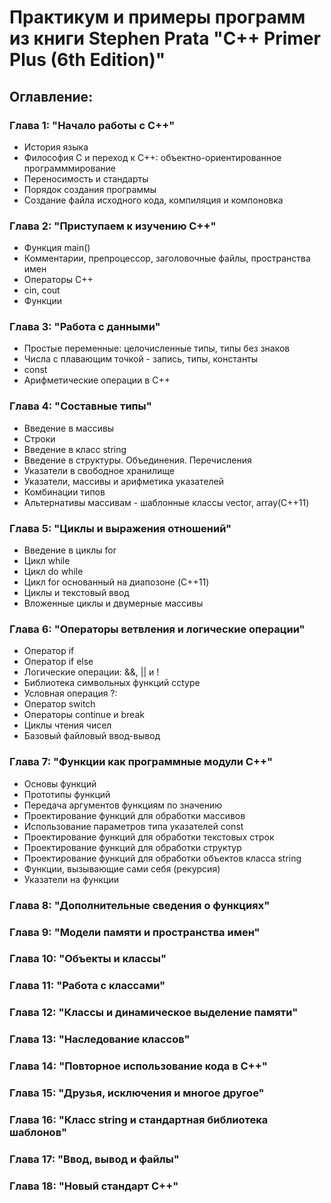 # Практикум и примеры программ из книги Stephen Prata "C++ Primer Plus (6th Edition)"


## Оглавление:

### Глава 1: "Начало работы с C++"

- История языка
- Философия C и переход к C++: объектно-ориентированное программмирование
- Переносимость и стандарты
- Порядок создания программы
- Создание файла исходного кода, компиляция и компоновка

### Глава 2: "Приступаем к изучению C++"

- Функция main()
- Комментарии, препроцессор, заголовочные файлы, пространства имен
- Операторы C++
- cin, cout
- Функции

### Глава 3: "Работа с данными"

- Простые переменные: целочисленные типы, типы без знаков
- Числа с плавающим точкой - запись, типы, константы
- const 
- Арифметические операции в C++

### Глава 4: "Составные типы"

- Введение в массивы
- Строки
- Введение в класс string
- Введение в структуры. Объединения. Перечисления
- Указатели в свободное хранилище
- Указатели, массивы и арифметика указателей
- Комбинации типов
- Альтернативы массивам - шаблонные классы vector, array(C++11)

### Глава 5: "Циклы и выражения отношений"

- Введение в циклы for
- Цикл while
- Цикл do while
- Цикл for основанный на диапозоне (C++11)
- Циклы и текстовый ввод
- Вложенные циклы и двумерные массивы

### Глава 6: "Операторы ветвления и логические операции"

- Оператор if
- Оператор if else
- Логические операции: &&, || и !
- Библиотека символьных функций cctype
- Условная операция ?:
- Оператор switch
- Операторы continue и break
- Циклы чтения чисел
- Базовый файловый ввод-вывод 

### Глава 7: "Функции как программные модули C++"

- Основы функций
- Прототипы функций
- Передача аргументов функциям по значению
- Проектирование функций для обработки массивов
- Использование параметров типа указателей const
- Проектирование функций для обработки текстовых строк
- Проектирование функций для обработки структур
- Проектирование функций для обработки объектов класса string
- Функции, вызывающие сами себя (рекурсия)
- Указатели на функции

### Глава 8: "Дополнительные сведения о функциях"


### Глава 9: "Модели памяти и пространства имен"


### Глава 10: "Объекты и классы"


### Глава 11: "Работа с классами"


### Глава 12: "Классы и динамическое выделение памяти"


### Глава 13: "Наследование классов"


### Глава 14: "Повторное использование кода в C++"


### Глава 15: "Друзья, исключения и многое другое"


### Глава 16: "Класс string и стандартная библиотека шаблонов"


### Глава 17: "Ввод, вывод и файлы"


### Глава 18: "Новый стандарт C++"